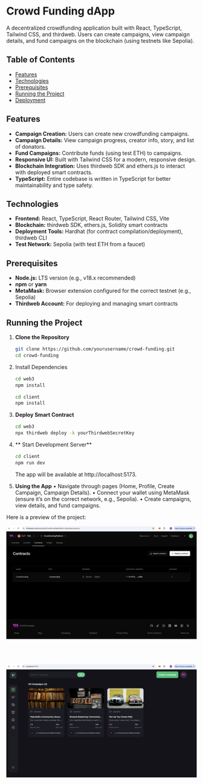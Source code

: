 # Crowd Funding dApp

A decentralized crowdfunding application built with React, TypeScript, Tailwind CSS, and thirdweb. Users can create campaigns, view campaign details, and fund campaigns on the blockchain (using testnets like Sepolia).

## Table of Contents

- [Features](#features)
- [Technologies](#technologies)
- [Prerequisites](#prerequisites)
- [Running the Project](#running-the-project)
- [Deployment](#deployment)

## Features

- **Campaign Creation:** Users can create new crowdfunding campaigns.
- **Campaign Details:** View campaign progress, creator info, story, and list of donators.
- **Fund Campaigns:** Contribute funds (using test ETH) to campaigns.
- **Responsive UI:** Built with Tailwind CSS for a modern, responsive design.
- **Blockchain Integration:** Uses thirdweb SDK and ethers.js to interact with deployed smart contracts.
- **TypeScript:** Entire codebase is written in TypeScript for better maintainability and type safety.

## Technologies

- **Frontend:** React, TypeScript, React Router, Tailwind CSS, Vite
- **Blockchain:** thirdweb SDK, ethers.js, Solidity smart contracts
- **Deployment Tools:** Hardhat (for contract compilation/deployment), thirdweb CLI
- **Test Network:** Sepolia (with test ETH from a faucet)

## Prerequisites

- **Node.js:** LTS version (e.g., v18.x recommended)
- **npm** or **yarn**
- **MetaMask:** Browser extension configured for the correct testnet (e.g., Sepolia)
- **Thirdweb Account:** For deploying and managing smart contracts

## Running the Project

1. **Clone the Repository**

   ```bash
   git clone https://github.com/yourusername/crowd-funding.git
   cd crowd-funding
   ```

2. Install Dependencies

    ```bash
    cd web3
    npm install
    ```

    ```bash
    cd client
    npm install
    ```

2. **Deploy Smart Contract**

    ```bash
    cd web3
    npx thirdweb deploy -k yourThirdwebSecretKey
    ```

3. ** Start Development Server**

    ```bash
    cd client
    npm run dev
    ```

    The app will be available at http://localhost:5173.

5.  **Using the App**
	•	Navigate through pages (Home, Profile, Create Campaign, Campaign Details).
	•	Connect your wallet using MetaMask (ensure it’s on the correct network, e.g., Sepolia).
	•	Create campaigns, view details, and fund campaigns.

Here is a preview of the project:

![Project Screenshot](images/1.png)

<br><br>
   
![Project Screenshot](images/2.png)


